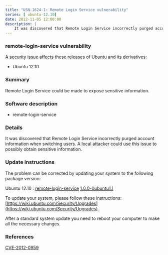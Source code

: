 ```yaml
---
title: "USN-1624-1: Remote Login Service vulnerability"
series: [ ubuntu-12.10]
date: 2012-11-05 12:00:00
description: |
    It was discovered that Remote Login Service incorrectly purged account information when switching users. A local attacker could use this issue to possibly obtain sensitive information. 
--- 
```

 
### remote-login-service vulnerability

A security issue affects these releases of Ubuntu and its derivatives:

* Ubuntu 12.10

### Summary

Remote Login Service could be made to expose sensitive information. 

### Software description

* remote-login-service 

### Details

It was discovered that Remote Login Service incorrectly purged account information when switching users. A local attacker could use this issue to possibly obtain sensitive information. 

### Update instructions

The problem can be corrected by updating your system to the following package version:

Ubuntu 12.10
 : [remote-login-service](https://launchpad.net/ubuntu/+source/remote-login-service) <span> [1.0.0-0ubuntu1.1](https://launchpad.net/ubuntu/+source/remote-login-service/1.0.0-0ubuntu1.1) </span> 

To update your system, please follow these instructions: [https://wiki.ubuntu.com/Security/Upgrades](https://wiki.ubuntu.com/Security/Upgrades).

After a standard system update you need to reboot your computer to make all the necessary changes. 

### References

 [CVE-2012-0959](http://people.ubuntu.com/~ubuntu-security/cve/CVE-2012-0959)
 
